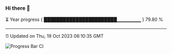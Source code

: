 ### Hi there 👋

⏳ Year progress { ███████████████████████▁▁▁▁▁▁▁ } 79.80 %

---

⏰ Updated on Thu, 19 Oct 2023 06:10:35 GMT

![Progress Bar CI](https://github.com/Shyam-Makwana/GitHub-Actions-Demo/workflows/Progress%20Bar%20CI/badge.svg)
